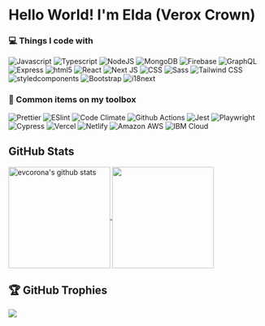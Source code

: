 # Hello World! I'm Elda (Verox Crown)

### 💻 Things I code with
![Javascript](https://img.shields.io/badge/javascript-F7DF1E.svg?style=flat&logo=javascript&logoColor=white)
![Typescript](https://img.shields.io/badge/typescript-3178C6.svg?style=flat&logo=typescript&logoColor=white)
![NodeJS](https://img.shields.io/badge/node.js-6DA55F?style=flat&logo=node.js&logoColor=white)
![MongoDB](https://img.shields.io/badge/mongodb-47A248.svg?style=flat&logo=mongodb&logoColor=white)
![Firebase](https://img.shields.io/badge/firebase-FFCA28.svg?style=flat&logo=firebase&logoColor=white)
![GraphQL](https://img.shields.io/badge/graphql-E10098.svg?style=flat&logo=graphql&logoColor=white)
![Express](https://img.shields.io/badge/express-000000.svg?style=flat&logo=express&logoColor=white)
![html5](https://img.shields.io/badge/html5-E34F26.svg?style=flat&logo=html5&logoColor=white)
![React](https://img.shields.io/badge/react-%2320232a.svg?style=flat&logo=react&logoColor=%2361DAFB)
![Next JS](https://img.shields.io/badge/Next-black?style=flat&logo=next.js&logoColor=white)
![CSS](https://img.shields.io/badge/css3-1572B6.svg?style=flat&logo=css3&logoColor=white)
![Sass](https://img.shields.io/badge/sass-CC6699.svg?style=flat&logo=sass&logoColor=white)
![Tailwind CSS](https://img.shields.io/badge/tailwindcss-06B6D4.svg?style=flat&logo=tailwindcss&logoColor=white)
![styledcomponents](https://img.shields.io/badge/styledcomponents-DB7093.svg?style=flat&logo=styledcomponents&logoColor=white)
![Bootstrap](https://img.shields.io/badge/bootstrap-7952B3.svg?style=flat&logo=bootstrap&logoColor=white)
![i18next](https://img.shields.io/badge/i18next-26A69A.svg?style=flat&logo=i18next&logoColor=white)


### 🧰 Common items on my toolbox
![Prettier](https://img.shields.io/badge/prettier-F7B93E.svg?style=flat&logo=prettier&logoColor=white)
![ESlint](https://img.shields.io/badge/eslint-4B32C3.svg?style=flat&logo=eslint&logoColor=white)
![Code Climate](https://img.shields.io/badge/codeclimate-000000.svg?style=flat&logo=codeclimate&logoColor=white)
![Github Actions](https://img.shields.io/badge/githubactions-2088FF.svg?style=flat&logo=githubactions&logoColor=white)
![Jest](https://img.shields.io/badge/jest-C21325.svg?style=flat&logo=jest&logoColor=white)
![Playwright](https://img.shields.io/badge/playwright-2EAD33.svg?style=flat&logo=playwright&logoColor=white)
![Cypress](https://img.shields.io/badge/cypress-17202C.svg?style=flat&logo=cypress&logoColor=white)
![Vercel](https://img.shields.io/badge/vercel-000000.svg?style=flat&logo=vercel&logoColor=white)
![Netlify](https://img.shields.io/badge/netlify-00C7B7.svg?style=flat&logo=netlify&logoColor=white)
![Amazon AWS](https://img.shields.io/badge/amazonaws-232F3E.svg?style=flat&logo=amazonaws&logoColor=white)
![IBM Cloud](https://img.shields.io/badge/ibmcloud-1261FE.svg?style=flat&logo=ibmcloud&logoColor=white)

## GitHub Stats

<a href="https://github.com/evcorona/github-readme-stats">
  <img height=200 align="center" src="https://github-readme-stats.vercel.app/api?username=evcorona&show_icons=true&include_all_commits=true&theme=algolia" alt="evcorona's github stats" />
</a>
<a href="https://github.com/evcorona/github-readme-stats">
  <img height=200 align="center" src="https://github-readme-stats.vercel.app/api/top-langs?username=evcorona&layout=compact&include_all_commits=true&theme=algolia&langs_count=8" /> 
</a>

## 🏆 GitHub Trophies

![](https://github-profile-trophy.vercel.app/?username=evcorona&theme=discord&no-frame=true&no-bg=false&margin-w=4)

<!--
Here are some ideas to get you started:
- 🔭 I’m currently working on ...
- 🌱 I’m currently learning ...
- 👯 I’m looking to collaborate on ...
- 🤔 I’m looking for help with ...
- 💬 Ask me about ...
- 📫 How to reach me: ...
- 😄 Pronouns: ...
- ⚡ Fun fact: ...
-->


